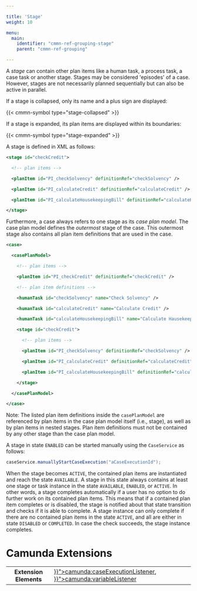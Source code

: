 ```yaml
---

title: 'Stage'
weight: 10

menu:
  main:
    identifier: "cmmn-ref-grouping-stage"
    parent: "cmmn-ref-grouping"

---
```


A *stage* can contain other plan items like a human task, a process task, a case task or another stage. Stages may be considered 'episodes' of a case. However, stages are not necessarily planned sequentially but can also be active in parallel.

If a stage is collapsed, only its name and a plus sign are displayed:

{{< cmmn-symbol type="stage-collapsed" >}}

If a stage is expanded, its plan items are displayed within its boundaries:

{{< cmmn-symbol type="stage-expanded" >}}

A stage is defined in XML as follows:

```xml
<stage id="checkCredit">

  <!-- plan items -->

  <planItem id="PI_checkSolvency" definitionRef="checkSolvency" />

  <planItem id="PI_calculateCredit" definitionRef="calculateCredit" />

  <planItem id="PI_calculateHousekeepingBill" definitionRef="calculateHousekeepingBill" />

</stage>
```

Furthermore, a case always refers to one stage as its *case plan model*. The case plan model defines the *outermost* stage of the case. This outermost stage also contains all plan item definitions that are used in the case.

```xml
<case>

  <casePlanModel>

    <!-- plan items -->

    <planItem id="PI_checkCredit" definitionRef="checkCredit" />

    <!-- plan item definitions -->

    <humanTask id="checkSolvency" name="Check Solvency" />

    <humanTask id="calculateCredit" name="Calculate Credit" />

    <humanTask id="calculateHousekeepingBill" name="Calculate Hausekeeping Bill" />

    <stage id="checkCredit">

      <!-- plan items -->

      <planItem id="PI_checkSolvency" definitionRef="checkSolvency" />

      <planItem id="PI_calculateCredit" definitionRef="calculateCredit" />

      <planItem id="PI_calculateHousekeepingBill" definitionRef="calculateHousekeepingBill" />

    </stage>

  </casePlanModel>

</case>
```

Note: The listed plan item definitions inside the `casePlanModel` are referenced by plan items in the case plan model itself (i.e., stage), as well as by plan items in nested stages. Plan item definitions must not be contained by any other stage than the case plan model.

A stage in state `ENABLED` can be started manually using the `CaseService` as follows:

```java
caseService.manuallyStartCaseExecution("aCaseExecutionId");
```

When the stage becomes `ACTIVE`, the contained plan items are instantiated and reach the state `AVAILABLE`. A stage in this state always contains at least one stage or task instance in the state `AVAILABLE`, `ENABLED`, or `ACTIVE`. In other words, a stage completes automatically if a user has no option to do further work on its contained plan items. This means that if a contained plan item completes or is disabled, the stage is notified about that state transition and checks if it is able to complete. A stage instance can only complete if there are no contained plan items in the state `ACTIVE`, and all are either in state `DISABLED` or `COMPLETED`. In case the check succeeds, the stage instance completes.

# Camunda Extensions

<table class="table table-striped">
  <tr>
    <th>Extension Elements</th>
    <td>
      <a href="{{< ref "/reference/cmmn11/custom-extensions/camunda-elements.md#caseexecutionlistener" >}}">camunda:caseExecutionListener</a>,
      <a href="{{< ref "/reference/cmmn11/custom-extensions/camunda-elements.md#variablelistener" >}}">camunda:variableListener</a>
    </td>
  </tr>
</table>
